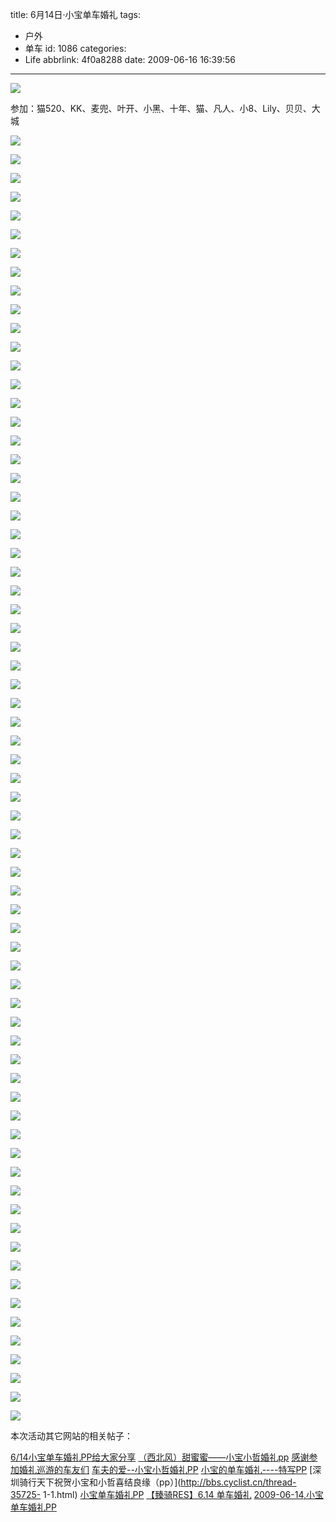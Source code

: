 title: 6月14日·小宝单车婚礼
tags:
  - 户外
  - 单车
id: 1086
categories:
  - Life
abbrlink: 4f0a8288
date: 2009-06-16 16:39:56
---
![](/images/2009/06/16_20090616_11517.jpg)

参加：猫520、KK、麦兜、叶开、小黑、十年、猫、凡人、小8、Lily、贝贝、大城
<!--more-->

![](/images/2009/06/16_20090616_11450.jpg)

![](/images/2009/06/16_20090616_11451.jpg)

![](/images/2009/06/16_20090616_11452.jpg)

![](/images/2009/06/16_20090616_11453.jpg)

![](/images/2009/06/16_20090616_11454.jpg)

![](/images/2009/06/16_20090616_11455.jpg)

![](/images/2009/06/16_20090616_11456.jpg)

![](/images/2009/06/16_20090616_11457.jpg)

![](/images/2009/06/16_20090616_11458.jpg)

![](/images/2009/06/16_20090616_11459.jpg)

![](/images/2009/06/16_20090616_11460.jpg)

![](/images/2009/06/16_20090616_11461.jpg)

![](/images/2009/06/16_20090616_11462.jpg)

![](/images/2009/06/16_20090616_11463.jpg)

![](/images/2009/06/16_20090616_11464.jpg)

![](/images/2009/06/16_20090616_11465.jpg)

![](/images/2009/06/16_20090616_11466.jpg)

![](/images/2009/06/16_20090616_11467.jpg)

![](/images/2009/06/16_20090616_11468.jpg)

![](/images/2009/06/16_20090616_11469.jpg)

![](/images/2009/06/16_20090616_11470.jpg)

![](/images/2009/06/16_20090616_11471.jpg)

![](/images/2009/06/16_20090616_11472.jpg)

![](/images/2009/06/16_20090616_11473.jpg)

![](/images/2009/06/16_20090616_11474.jpg)

![](/images/2009/06/16_20090616_11475.jpg)

![](/images/2009/06/16_20090616_11476.jpg)

![](/images/2009/06/16_20090616_11477.jpg)

![](/images/2009/06/16_20090616_11478.jpg)

![](/images/2009/06/16_20090616_11479.jpg)

![](/images/2009/06/16_20090616_11480.jpg)

![](/images/2009/06/16_20090616_11481.jpg)

![](/images/2009/06/16_20090616_11482.jpg)

![](/images/2009/06/16_20090616_11483.jpg)

![](/images/2009/06/16_20090616_11484.jpg)

![](/images/2009/06/19_20090619_6792.jpg)

![](/images/2009/06/16_20090616_11485.jpg)

![](/images/2009/06/16_20090616_11486.jpg)

![](/images/2009/06/16_20090616_11487.jpg)

![](/images/2009/06/16_20090616_11488.jpg)

![](/images/2009/06/16_20090616_11489.jpg)

![](/images/2009/06/16_20090616_11490.jpg)

![](/images/2009/06/16_20090616_11491.jpg)

![](/images/2009/06/16_20090616_11492.jpg)

![](/images/2009/06/16_20090616_11493.jpg)

![](/images/2009/06/16_20090616_11494.jpg)

![](/images/2009/06/16_20090616_11495.jpg)

![](/images/2009/06/16_20090616_11496.jpg)

![](/images/2009/06/16_20090616_11497.jpg)

![](/images/2009/06/16_20090616_11498.jpg)

![](/images/2009/06/16_20090616_11499.jpg)

![](/images/2009/06/16_20090616_11500.jpg)

![](/images/2009/06/16_20090616_11501.jpg)

![](/images/2009/06/16_20090616_11502.jpg)

![](/images/2009/06/16_20090616_11503.jpg)

![](/images/2009/06/16_20090616_11504.jpg)

![](/images/2009/06/16_20090616_11505.jpg)

![](/images/2009/06/16_20090616_11506.jpg)

![](/images/2009/06/16_20090616_11507.jpg)

![](/images/2009/06/16_20090616_11508.jpg)

![](/images/2009/06/16_20090616_11509.jpg)

![](/images/2009/06/16_20090616_11510.jpg)

![](/images/2009/06/16_20090616_11511.jpg)

![](/images/2009/06/16_20090616_11512.jpg)

![](/images/2009/06/16_20090616_11513.jpg)

![](/images/2009/06/16_20090616_11514.jpg)

![](/images/2009/06/16_20090616_11515.jpg)

![](/images/2009/06/16_20090616_11516.jpg)

![](/images/2009/06/16_20090616_11517.jpg)



本次活动其它网站的相关帖子：

[6/14小宝单车婚礼PP给大家分享](http://www.doyouhike.net/forum/cycling/361367,0,0,0.html)
[（西北风）甜蜜蜜&mdash;&mdash;小宝小哲婚礼pp](http://bbs.cyclist.cn/thread-36208-1-1.html)
[感谢参加婚礼巡游的车友们](http://bbs.cyclist.cn/thread-35826-1-1.html)
[车夫的爱--小宝小哲婚礼PP](http://bbs.cyclist.cn/thread-35744-1-1.html)
[小宝的单车婚礼----特写PP](http://bbs.cyclist.cn/thread-35819-1-1.html)
[深圳骑行天下祝贺小宝和小哲喜结良缘（pp）](http://bbs.cyclist.cn/thread-35725-
1-1.html)
[小宝单车婚礼PP](http://bbs.cyclist.cn/thread-35678-1-1.html)
[【臻骑RES】6.14 单车婚礼](http://www.resbike.net/bbs/thread-2358-5-1.html)
[2009-06-14,小宝单车婚礼PP](http://www.hybike.cn/bbs/dispbbs.asp?boardID=2&amp;ID=213&amp;page=1)